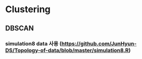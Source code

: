 # Clustering

## DBSCAN 

### simulation8 data 사용 (https://github.com/JunHyun-DS/Topology-of-data/blob/master/simulation8.R)
